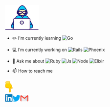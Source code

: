 <img src="https://github.com/juliocabrera820/juliocabrera820/blob/master/Assets/Developer.gif" width="110px">

- ✏️ I'm currently learning ![Go](https://img.shields.io/badge/go-%2300ADD8.svg?style=for-the-badge&logo=go&logoColor=white)

- 💻 I’m currently working on ![Rails](https://img.shields.io/badge/rails-%23CC0000.svg?style=for-the-badge&logo=ruby-on-rails&logoColor=white) ![Phoenix](https://img.shields.io/badge/Phoenix%20Framework-FD4F00?style=for-the-badge&logo=phoenixframework&logoColor=fff)

- 💬 Ask me about ![Ruby](https://img.shields.io/badge/ruby-%23CC342D.svg?style=for-the-badge&logo=ruby&logoColor=white) ![Js](https://img.shields.io/badge/JavaScript-F7DF1E?style=for-the-badge&logo=javascript&logoColor=black) ![Node](https://img.shields.io/badge/Node.js-43853D?style=for-the-badge&logo=node.js&logoColor=white) ![Elixir](https://img.shields.io/badge/Elixir-4B275F?style=for-the-badge&logo=elixir&logoColor=white)

- 📫 How to reach me

<img src="https://github.com/juliocabrera820/juliocabrera820/blob/master/Assets/Point_Down.gif" width="25px">

<br>
  <a href="www.linkedin.com/in/julio-cabrera-820">
    <img align="left" alt="Julio Cabrera | Linkedin" width="24px" src="https://github.com/juliocabrera820/juliocabrera820/blob/master/Assets/Linkedin.svg" />
  </a>
  <a href="https://twitter.com/arielcabrera_11">
    <img align="left" alt="Ariel Cabrera | Twitter" width="26px" src="https://github.com/juliocabrera820/juliocabrera820/blob/master/Assets/Twitter.svg" />
  </a>
  <a href="mailto:juliocabrera820gmail.com">
    <img align="left" alt="Julio Cabrera | Gmail" width="26px" src="https://github.com/juliocabrera820/juliocabrera820/blob/master/Assets/Gmail.svg" />
  </a>

